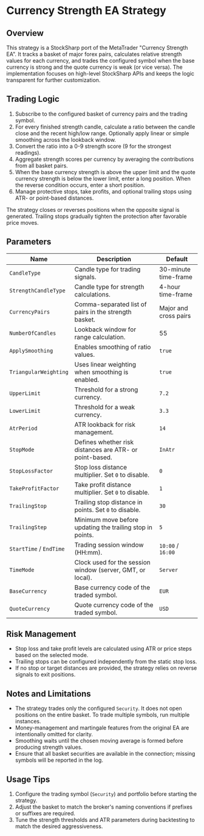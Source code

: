 # Currency Strength EA Strategy

## Overview

This strategy is a StockSharp port of the MetaTrader "Currency Strength EA". It tracks a basket of major forex pairs, calculates relative strength values for each currency, and trades the configured symbol when the base currency is strong and the quote currency is weak (or vice versa). The implementation focuses on high-level StockSharp APIs and keeps the logic transparent for further customization.

## Trading Logic

1. Subscribe to the configured basket of currency pairs and the trading symbol.
2. For every finished strength candle, calculate a ratio between the candle close and the recent high/low range. Optionally apply linear or simple smoothing across the lookback window.
3. Convert the ratio into a 0-9 strength score (9 for the strongest readings).
4. Aggregate strength scores per currency by averaging the contributions from all basket pairs.
5. When the base currency strength is above the upper limit and the quote currency strength is below the lower limit, enter a long position. When the reverse condition occurs, enter a short position.
6. Manage protective stops, take profits, and optional trailing stops using ATR- or point-based distances.

The strategy closes or reverses positions when the opposite signal is generated. Trailing stops gradually tighten the protection after favorable price moves.

## Parameters

| Name | Description | Default |
| --- | --- | --- |
| `CandleType` | Candle type for trading signals. | 30-minute time-frame |
| `StrengthCandleType` | Candle type for strength calculations. | 4-hour time-frame |
| `CurrencyPairs` | Comma-separated list of pairs in the strength basket. | Major and cross pairs |
| `NumberOfCandles` | Lookback window for range calculation. | 55 |
| `ApplySmoothing` | Enables smoothing of ratio values. | `true` |
| `TriangularWeighting` | Uses linear weighting when smoothing is enabled. | `true` |
| `UpperLimit` | Threshold for a strong currency. | `7.2` |
| `LowerLimit` | Threshold for a weak currency. | `3.3` |
| `AtrPeriod` | ATR lookback for risk management. | `14` |
| `StopMode` | Defines whether risk distances are ATR- or point-based. | `InAtr` |
| `StopLossFactor` | Stop loss distance multiplier. Set `0` to disable. | `0` |
| `TakeProfitFactor` | Take profit distance multiplier. Set `0` to disable. | `1` |
| `TrailingStop` | Trailing stop distance in points. Set `0` to disable. | `30` |
| `TrailingStep` | Minimum move before updating the trailing stop in points. | `5` |
| `StartTime` / `EndTime` | Trading session window (HH:mm). | `10:00` / `16:00` |
| `TimeMode` | Clock used for the session window (server, GMT, or local). | `Server` |
| `BaseCurrency` | Base currency code of the traded symbol. | `EUR` |
| `QuoteCurrency` | Quote currency code of the traded symbol. | `USD` |

## Risk Management

- Stop loss and take profit levels are calculated using ATR or price steps based on the selected mode.
- Trailing stops can be configured independently from the static stop loss.
- If no stop or target distances are provided, the strategy relies on reverse signals to exit positions.

## Notes and Limitations

- The strategy trades only the configured `Security`. It does not open positions on the entire basket. To trade multiple symbols, run multiple instances.
- Money-management and martingale features from the original EA are intentionally omitted for clarity.
- Smoothing waits until the chosen moving average is formed before producing strength values.
- Ensure that all basket securities are available in the connection; missing symbols will be reported in the log.

## Usage Tips

1. Configure the trading symbol (`Security`) and portfolio before starting the strategy.
2. Adjust the basket to match the broker's naming conventions if prefixes or suffixes are required.
3. Tune the strength thresholds and ATR parameters during backtesting to match the desired aggressiveness.
